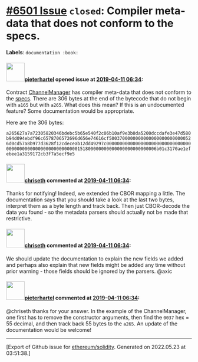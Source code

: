 # [\#6501 Issue](https://github.com/ethereum/solidity/issues/6501) `closed`: Compiler meta-data that does not conform to the specs.
**Labels**: `documentation :book:`


#### <img src="https://avatars.githubusercontent.com/u/22255740?u=daa85104243d4b5fd7a9673e9c30106a0206c23f&v=4" width="50">[pieterhartel](https://github.com/pieterhartel) opened issue at [2019-04-11 06:34](https://github.com/ethereum/solidity/issues/6501):

Contract [ChannelManager](https://etherscan.io/address/0xbf2aeab03b82c182599930217272ef0fc5cf662b#code) has compiler meta-data that does not conform to the [specs](https://solidity.readthedocs.io/en/v0.5.7/metadata.html?highlight=bzzr). There are 306 bytes at the end of the bytecode that do not begin with `a165` but with `a265`. What does this mean? If this is an undocumented feature? Some documentation would be appropriate.

Here are the 306 bytes:

`a265627a7a72305820346bdebc5b65e540f2c06b10af9e3b0da5200dccdafe3e47d580b94d094ebdf96c6578706572696d656e74616cf50037000000000000000000000000526d0cd57a8b977d3628f12cdeceab12dd49297c00000000000000000000000000000000000000000000000000000000000151800000000000000000000000006b01c3170ae1efebee1a3159172cb3f7a5ecf9e5`

#### <img src="https://avatars.githubusercontent.com/u/9073706?v=4" width="50">[chriseth](https://github.com/chriseth) commented at [2019-04-11 06:34](https://github.com/ethereum/solidity/issues/6501#issuecomment-483259850):

Thanks for notifying! Indeed, we extended the CBOR mapping a little. The documentation says that you should take a look at the last two bytes, interpret them as a byte length and track back. Then just CBOR-decode the data you found - so the metadata parsers should actually not be made that restrictive.

#### <img src="https://avatars.githubusercontent.com/u/9073706?v=4" width="50">[chriseth](https://github.com/chriseth) commented at [2019-04-11 06:34](https://github.com/ethereum/solidity/issues/6501#issuecomment-483260210):

We should update the documentation to explain the new fields we added and perhaps also explain that new fields might be added any time without prior warning - those fields should be ignored by the parsers. @axic

#### <img src="https://avatars.githubusercontent.com/u/22255740?u=daa85104243d4b5fd7a9673e9c30106a0206c23f&v=4" width="50">[pieterhartel](https://github.com/pieterhartel) commented at [2019-04-11 06:34](https://github.com/ethereum/solidity/issues/6501#issuecomment-483264208):

@chriseth thanks for your answer. In the example of the ChannelManager, one first has to remove the constructor arguments, then find the `0037` hex = 55 decimal, and then track back 55 bytes to the `a265`. An update of the documentation would be welcome!


-------------------------------------------------------------------------------



[Export of Github issue for [ethereum/solidity](https://github.com/ethereum/solidity). Generated on 2022.05.23 at 03:51:38.]
